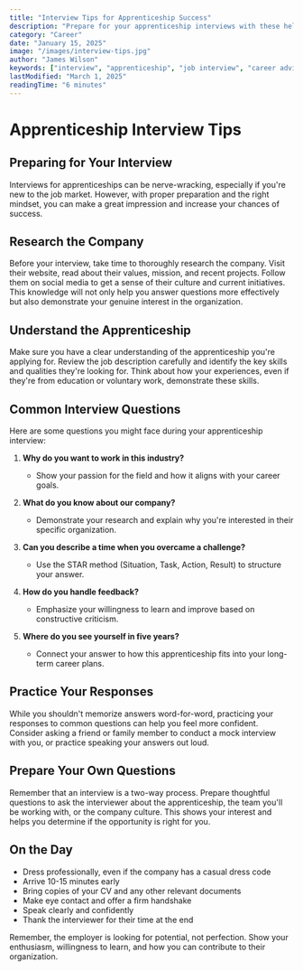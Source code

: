 ```yaml
---
title: "Interview Tips for Apprenticeship Success"
description: "Prepare for your apprenticeship interviews with these helpful tips and strategies"
category: "Career"
date: "January 15, 2025"
image: "/images/interview-tips.jpg"
author: "James Wilson"
keywords: ["interview", "apprenticeship", "job interview", "career advice", "preparation"]
lastModified: "March 1, 2025"
readingTime: "6 minutes"
---
```


# Apprenticeship Interview Tips

## Preparing for Your Interview

Interviews for apprenticeships can be nerve-wracking, especially if you're new to the job market. However, with proper preparation and the right mindset, you can make a great impression and increase your chances of success.

## Research the Company

Before your interview, take time to thoroughly research the company. Visit their website, read about their values, mission, and recent projects. Follow them on social media to get a sense of their culture and current initiatives. This knowledge will not only help you answer questions more effectively but also demonstrate your genuine interest in the organization.

## Understand the Apprenticeship

Make sure you have a clear understanding of the apprenticeship you're applying for. Review the job description carefully and identify the key skills and qualities they're looking for. Think about how your experiences, even if they're from education or voluntary work, demonstrate these skills.

## Common Interview Questions

Here are some questions you might face during your apprenticeship interview:

1. **Why do you want to work in this industry?**
   - Show your passion for the field and how it aligns with your career goals.

2. **What do you know about our company?**
   - Demonstrate your research and explain why you're interested in their specific organization.

3. **Can you describe a time when you overcame a challenge?**
   - Use the STAR method (Situation, Task, Action, Result) to structure your answer.

4. **How do you handle feedback?**
   - Emphasize your willingness to learn and improve based on constructive criticism.

5. **Where do you see yourself in five years?**
   - Connect your answer to how this apprenticeship fits into your long-term career plans.

## Practice Your Responses

While you shouldn't memorize answers word-for-word, practicing your responses to common questions can help you feel more confident. Consider asking a friend or family member to conduct a mock interview with you, or practice speaking your answers out loud.

## Prepare Your Own Questions

Remember that an interview is a two-way process. Prepare thoughtful questions to ask the interviewer about the apprenticeship, the team you'll be working with, or the company culture. This shows your interest and helps you determine if the opportunity is right for you.

## On the Day

- Dress professionally, even if the company has a casual dress code
- Arrive 10-15 minutes early
- Bring copies of your CV and any other relevant documents
- Make eye contact and offer a firm handshake
- Speak clearly and confidently
- Thank the interviewer for their time at the end

Remember, the employer is looking for potential, not perfection. Show your enthusiasm, willingness to learn, and how you can contribute to their organization.
